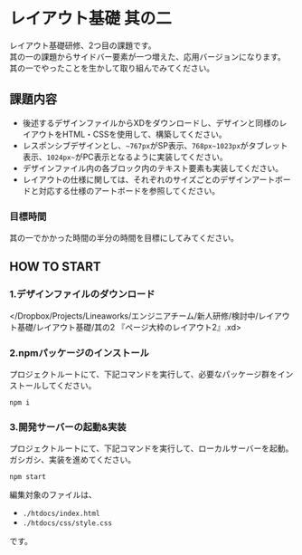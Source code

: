 # レイアウト基礎 其の二

レイアウト基礎研修、2つ目の課題です。  
其の一の課題からサイドバー要素が一つ増えた、応用バージョンになります。  
其の一でやったことを生かして取り組んでみてください。

## 課題内容

- 後述するデザインファイルからXDをダウンロードし、デザインと同様のレイアウトをHTML・CSSを使用して、構築してください。
- レスポンシブデザインとし、`~767px`がSP表示、`768px~1023px`がタブレット表示、`1024px~`がPC表示となるように実装してください。
- デザインファイル内の各ブロック内のテキスト要素も実装してください。
- レイアウトの仕様に関しては、それぞれのサイズごとのデザインアートボードと対応する仕様のアートボードを参照してください。

### 目標時間

其の一でかかった時間の半分の時間を目標にしてみてください。

## HOW TO START

### 1.デザインファイルのダウンロード

</Dropbox/Projects/Lineaworks/エンジニアチーム/新人研修/検討中/レイアウト基礎/レイアウト基礎/其の2 『ページ大枠のレイアウト2』.xd>

### 2.npmパッケージのインストール

プロジェクトルートにて、下記コマンドを実行して、必要なパッケージ群をインストールしてください。

```npm
npm i
```

### 3.開発サーバーの起動&実装

プロジェクトルートにて、下記コマンドを実行して、ローカルサーバーを起動。  
ガシガシ、実装を進めてください。  

```npm
npm start
```

編集対象のファイルは、

- `./htdocs/index.html`
- `./htdocs/css/style.css`

です。
